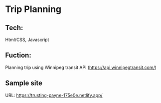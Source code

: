 # Trip Planning
## Tech:
  Html/CSS, Javascript
## Fuction:
  Planning trip using Winnipeg transit API (https://api.winnipegtransit.com/)
## Sample site 
  URL: https://trusting-payne-175e0e.netlify.app/
